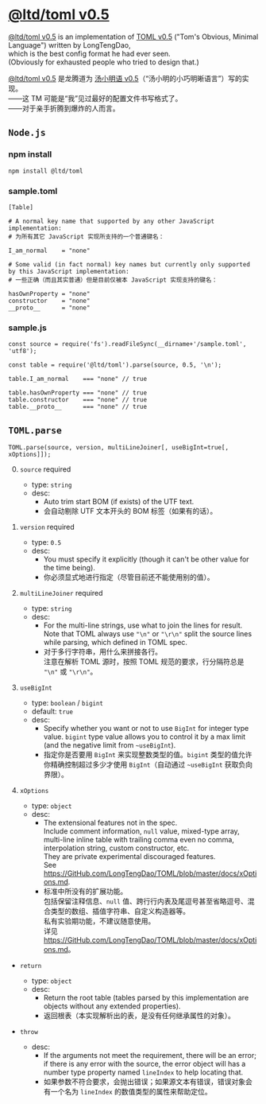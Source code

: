 

[@ltd/toml v0.5]
================


[@ltd/toml v0.5] is an implementation of [TOML v0.5] ("Tom's Obvious, Minimal Language") written by LongTengDao,  
which is the best config format he had ever seen.  
(Obviously for exhausted people who tried to design that.)

[@ltd/toml v0.5] 是龙腾道为 [汤小明语 v0.5]（“汤小明的小巧明晰语言”）写的实现。  
——这 TM 可能是“我”见过最好的配置文件书写格式了。  
——对于亲手折腾到爆炸的人而言。


`Node.js`
---------

### npm install

```
npm install @ltd/toml
```

### sample.toml

```
[Table]

# A normal key name that supported by any other JavaScript implementation:
# 为所有其它 JavaScript 实现所支持的一个普通键名：

I_am_normal    = "none"

# Some valid (in fact normal) key names but currently only supported by this JavaScript implementation:
# 一些正确（而且其实普通）但是目前仅被本 JavaScript 实现支持的键名：

hasOwnProperty = "none"
constructor    = "none"
__proto__      = "none"
```

### sample.js

```
const source = require('fs').readFileSync(__dirname+'/sample.toml', 'utf8');

const table = require('@ltd/toml').parse(source, 0.5, '\n');

table.I_am_normal    === "none" // true

table.hasOwnProperty === "none" // true
table.constructor    === "none" // true
table.__proto__      === "none" // true
```


`TOML.parse`
------------

```
TOML.parse(source, version, multiLineJoiner[, useBigInt=true[, xOptions]]);
```

0.  `source` required
    *   type: `string`
    *   desc:
        *   Auto trim start BOM (if exists) of the UTF text.
        *   会自动剔除 UTF 文本开头的 BOM 标签（如果有的话）。

1.  `version` required
    *   type: `0.5`
    *   desc:
        *   You must specify it explicitly (though it can't be other value for the time being).
        *   你必须显式地进行指定（尽管目前还不能使用别的值）。

2.  `multiLineJoiner` required
    *   type: `string`
    *   desc:
        *   For the multi-line strings, use what to join the lines for result.  
            Note that TOML always use `"\n"` or `"\r\n"` split the source lines while parsing, which defined in TOML spec.
        *   对于多行字符串，用什么来拼接各行。  
            注意在解析 TOML 源时，按照 TOML 规范的要求，行分隔符总是 `"\n"` 或 `"\r\n"`。

3.  `useBigInt`
    *   type: `boolean` / `bigint`
    *   default: `true`
    *   desc:
        *   Specify whether you want or not to use `BigInt` for integer type value. `bigint` type value allows you to control it by a max limit (and the negative limit from `~useBigInt`).
        *   指定你是否要用 `BigInt` 来实现整数类型的值。`bigint` 类型的值允许你精确控制超过多少才使用 `BigInt`（自动通过 `~useBigInt` 获取负向界限）。

4.  `xOptions`
    *   type: `object`
    *   desc:
        *   The extensional features not in the spec.  
            Include comment information, `null` value, mixed-type array, multi-line inline table with trailing comma even no comma, interpolation string, custom constructor, etc.  
            They are private experimental discouraged features.  
            See <https://GitHub.com/LongTengDao/TOML/blob/master/docs/xOptions.md>.
        *   标准中所没有的扩展功能。  
            包括保留注释信息、`null` 值、跨行行内表及尾逗号甚至省略逗号、混合类型的数组、插值字符串、自定义构造器等。  
            私有实验期功能，不建议随意使用。  
            详见 <https://GitHub.com/LongTengDao/TOML/blob/master/docs/xOptions.md>。

*   `return`
    *   type: `object`
    *   desc:
        *   Return the root table (tables parsed by this implementation are objects without any extended properties).
        *   返回根表（本实现解析出的表，是没有任何继承属性的对象）。

*   `throw`
    *   desc:
        *   If the arguments not meet the requirement, there will be an error; if there is any error with the source, the error object will has a number type property named `lineIndex` to help locating that.
        *   如果参数不符合要求，会抛出错误；如果源文本有错误，错误对象会有一个名为 `lineIndex` 的数值类型的属性来帮助定位。


[@ltd/toml v0.5]: https://www.npmjs.com/package/@ltd/toml

[TOML v0.5]: https://GitHub.com/toml-lang/toml/blob/master/versions/en/toml-v0.5.0.md

[汤小明语 v0.5]: https://GitHub.com/LongTengDao/toml-lang/blob/龙腾道-译/versions/cn/toml-v0.5.0.md
